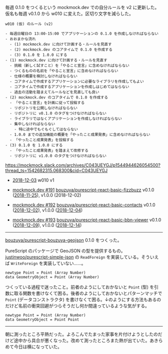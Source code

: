 毎週 0.1.0 をつくるという mockmock.dev での自分ルールを v2 に更新した。仮名も毎週 v0.1.0 から w010 に変えた。区切り文字を減らした。

```
w010 (仮) のルール (v2)

- 毎週日曜日の 13:00-15:00 でアプリケーションの 0.1.0 を作成しなければならない
- おおまかな流れ
  - (1) mockmock.dev に向けて計画する・ルールを見直す
  - (2) mockmock.dev のコアタイムで 0.1.0 を作成する
  - (3) 0.1.0 を 1.0.0 にする
- (1) mockmock.dev に向けて計画する・ルールを見直す
  - 挑戦（新しく試すこと）を「やること宣言」に含めなければならない
  - つくるものの名前を「やること宣言」に含めなければならない
  - 仕様の概要を検討しなければならない
  - コアタイムで作成するアプリケーションに必要なライブラリを作成してもよい
  - コアタイムで作成するアプリケーションを作成しはじめてはならない
  - 過去の活動を踏まえてルールなどを見直しても良い
- (2) mockmock.dev のコアタイムで 0.1.0 を作成する
  - 「やること宣言」を計画に従って投稿する
  - リポジトリを公開しなければならない
  - リポジトリに v0.1.0 のタグをつけなければならない
  - ライブラリではなくアプリケーションを作成しなければならない
  - 集中しなければならない
    - 特に途中でもぐもぐしてはならない
  - 1.0.0 までの追加機能の概要を「やったこと成果発表」に含めなければならない
  - 「やったこと成果発表」を投稿する
- (3) 0.1.0 を 1.0.0 にする
  - 「やったこと成果発表」を踏まえて改修する
  - リポジトリに v1.0.0 のタグをつけなければならない
```

https://mockmock.slack.com/archives/C043UEYGJ/p1544944626054500?thread_ts=1542682315.068300&cid=C043UEYGJ

- [2018-12-03][] w010 v1

- [mockmock.dev #191](https://mockmock.connpass.com/event/110293/) [bouzuya/purescript-react-basic-fizzbuzz][] v0.1.0 ([2018-11-25][]), v1.0.0 (2018-12-02)
- [mockmock.dev #192](https://mockmock.connpass.com/event/111535/) [bouzuya/purescript-react-basic-contacts][] v0.1.0 ([2018-12-02][]), v1.0.0 ([2018-12-04][])
- [mockmock.dev #193](https://mockmock.connpass.com/event/111823/) [bouzuya/purescript-react-basic-bbn-viewer][] v0.1.0 ([2018-12-09][]), v1.0.0 ([2018-12-14][])

---

[bouzuya/purescript-bouzuya-geojson][] 0.1.0 をつくった。

PureScript のパッケージで GeoJSON の型を提供するもの。 [justinwoo/purescript-simple-json][] の `ReadForeign` を実装している。そういえば `WriteForeign` を実装していない……。

```
newtype Point = Point (Array Number)
data GeometryObject = Point (Array Number)
```

つくっている過程で迷ったこと。前者のようにしておかないと `Point` (型) を引数に取る関数を書けなくて困る。後者のようにしておかないとパターンマッチで `Point` (データコンストラクタ) を書けなくて困る。↓のようにする方法もあるのだけど名前の衝突回避がつらそうだし何か間違っているような気がする。

```
newtype Point = Point (Array Number)
data GeometryObject = Point Point
````

---

朝に測ったところ平熱だった。よろこんでたまった家事を片付けようとしたのだけど途中から具合が悪くなった。改めて測ったところまた熱が出ていた。あきらめて今日は横になっていた。

[2018-11-25]: https://blog.bouzuya.net/2018/11/25/
[2018-12-02]: https://blog.bouzuya.net/2018/12/02/
[2018-12-03]: https://blog.bouzuya.net/2018/12/03/
[2018-12-04]: https://blog.bouzuya.net/2018/12/04/
[2018-12-09]: https://blog.bouzuya.net/2018/12/09/
[2018-12-14]: https://blog.bouzuya.net/2018/12/14/
[bouzuya/purescript-bouzuya-geojson]: https://github.com/bouzuya/purescript-bouzuya-geojson
[bouzuya/purescript-react-basic-bbn-viewer]: https://github.com/bouzuya/purescript-react-basic-bbn-viewer
[bouzuya/purescript-react-basic-contacts]: https://github.com/bouzuya/purescript-react-basic-contacts
[bouzuya/purescript-react-basic-fizzbuzz]: https://github.com/bouzuya/purescript-react-basic-fizzbuzz
[justinwoo/purescript-simple-json]: https://github.com/justinwoo/purescript-simple-json
